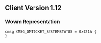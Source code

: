 ## Client Version 1.12

### Wowm Representation
```rust,ignore
cmsg CMSG_GMTICKET_SYSTEMSTATUS = 0x021A {
}

```
